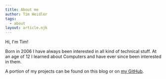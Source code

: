 ```yaml
---
title: About me
author: Tim Heidler
tags:
  - about
layout: article.njk
---
```

Hi, I'm Tim!

Born in 2006 I have always been interested in all kind of technical stuff. At an age of 12 I learned about Computers and have ever since been interested in them.  

A portion of my projects can be found on this blog or on [my GitHub](https://github.com/timplay33).
